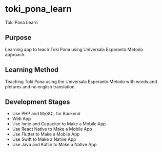 # toki_pona_learn

Toki Pona Learn

## Purpose

Learning app to teach Toki Pona using Universala Esperanto Metodo approach.

## Learning Method

Teaching Toki Pona using the Universala Esperanto Metodo with words and pictures and no english translation.  

## Development Stages

- Use PHP and MySQL for Backend
- Web App
- Use Ionic and Capacitor to Make a Mobile App
- Use React Native to Make a Mobile App
- Use Flutter to Make a Mobile App
- Use Swift to Make a Native App
- Use Java and Kotlin to Make a Native App
